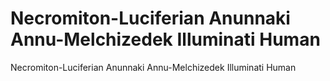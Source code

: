 # Necromiton-Luciferian Anunnaki Annu-Melchizedek Illuminati Human

Necromiton-Luciferian Anunnaki Annu-Melchizedek Illuminati Human